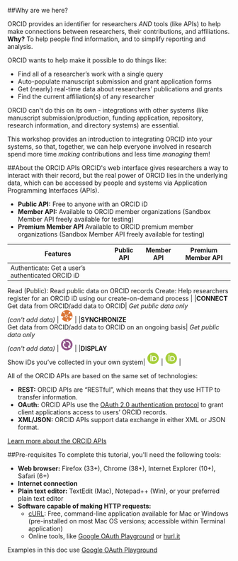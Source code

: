 ##Why are we here?

ORCID provides an identifier for researchers _AND_ tools (like APIs) to help make connections between researchers, their contributions, and affiliations. **Why?** To help people find information, and to simplify reporting and analysis.

ORCID wants to help make it possible to do things like:

* Find all of a researcher’s work with a single query
* Auto-populate manuscript submission and grant application forms
* Get (nearly) real-time data about researchers’ publications and grants
* Find the current affiliation(s) of any researcher

ORCID can't do this on its own - integrations with other systems (like manuscript submission/production, funding application, repository, research information, and directory systems) are essential.

This workshop provides an introduction to integrating ORCID into your systems, so that, together, we can help everyone involved in research spend more time *making* contributions and less time *managing* them!

##About the ORCID APIs
ORCID's web interface gives researchers a way to interact with their record, but the real power of ORCID lies in the underlying data, which can be accessed by people and systems via Application Programming Interfaces (APIs).

* **Public API:** Free to anyone with an ORCID iD
* **Member API:** Available to ORCID member organizations (Sandbox Member API freely available for testing)
* **Premium Member API** Available to ORCID premium member organizations (Sandbox Member API freely available for testing)

| Features       | Public API | Member API |Premium Member API |
| -------------- | ---------- | ---------- | ----------------- |
|Authenticate: Get a user’s authenticated ORCID iD
Read (Public): Read public data on ORCID records
Create: Help researchers register for an ORCID iD using our create-on-demand process |
|**CONNECT**<br>Get data from ORCID/add data to ORCID| *Get public data only<br>(can't add data)* | <img src="images/Connect_4PP.png" class="icon" width="28" alt="ORCID Connect icon"/> |
|**SYNCHRONIZE**<br>Get data from ORCID/add data to ORCID on an ongoing basis| *Get public data only<br>(can't add data)* | <img src="images/Synchronize_4PP.png" class="icon" width="28" alt="ORCID Synchronize icon"/> |
|**DISPLAY**<br>Show iDs you’ve collected in your own system| <img src="images/Display_4PP.png" class="icon" width="28" alt="ORCID Display icon"/> | <img src="images/Display_4PP.png" class="icon" width="28" alt="ORCID Display icon"/> |

All of the ORCID APIs are  based on the same set of technologies:

* **REST:** ORCID APIs are &ldquo;RESTful&rdquo;, which  means that they use HTTP to transfer information.
* **OAuth:** ORCID  APIs use the [OAuth 2.0 authentication protocol](https://oauth.net/2/) to grant client  applications access to users&rsquo; ORCID records.
* **XML/JSON:** ORCID APIs support data exchange in either XML or JSON format.

[Learn more about the ORCID APIs](https://members.orcid.org/api/about-orcid-apis)

##Pre-requisites
To complete this tutorial, you'll need the following tools:

* **Web browser:** Firefox (33+), Chrome (38+), Internet Explorer (10+), Safari (6+)
* **Internet connection**
* **Plain text editor:** TextEdit (Mac), Notepad++ (Win), or your preferred plain text editor
* **Software capable of making HTTP requests:**
    - [cURL](http://curl.haxx.se/download.html): Free, command-line application available for Mac  or Windows (pre-installed on most Mac OS versions; accessible within Terminal application)
    - Online tools, like [Google OAuth Playground](https://developers.google.com/oauthplayground/) or [hurl.it](http://hurl.it">hurl.it)

Examples in this doc use [Google OAuth Playground](https://developers.google.com/oauthplayground/)
